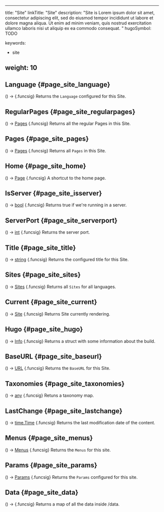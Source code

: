 


---
title: "Site"
linkTitle: "Site"
description: "Site is Lorem ipsum dolor sit amet, consectetur adipiscing elit, sed do eiusmod tempor incididunt ut labore et dolore magna aliqua. Ut enim ad minim veniam, quis nostrud exercitation ullamco laboris nisi ut aliquip ex ea commodo consequat. "
hugoSymbol: TODO


keywords:
- site

weight: 10
---








## Language {#page_site_language}
\(\) → [](/documentation/reference/objects//)
{.funcsig}
Returns the `Language` configured for this Site.




## RegularPages {#page_site_regularpages}
\(\) → [Pages](/documentation/reference/objects//pages)
{.funcsig}
Returns all the regular Pages in this Site.




## Pages {#page_site_pages}
\(\) → [Pages](/documentation/reference/objects//pages)
{.funcsig}
Returns all `Pages` in this Site.




## Home {#page_site_home}
\(\) → [Page](/documentation/reference/objects//page)
{.funcsig}
A shortcut to the home page.




## IsServer {#page_site_isserver}
\(\) → [bool](/documentation/reference/gotypes/#bool)
{.funcsig}
Returns true if we're running in a server.




## ServerPort {#page_site_serverport}
\(\) → [int](/documentation/reference/gotypes/#int)
{.funcsig}
Returns the server port.




## Title {#page_site_title}
\(\) → [string](/documentation/reference/gotypes/#string)
{.funcsig}
Returns the configured title for this Site.




## Sites {#page_site_sites}
\(\) → [Sites](/documentation/reference/objects//sites)
{.funcsig}
Returns all `Sites` for all languages.




## Current {#page_site_current}
\(\) → [Site](/documentation/reference/objects//site)
{.funcsig}
Returns Site currently rendering.




## Hugo {#page_site_hugo}
\(\) → [Info](/documentation/reference/objects/common/hugo/info)
{.funcsig}
Returns a struct with some information about the build.




## BaseURL {#page_site_baseurl}
\(\) → [URL](/documentation/reference/objects/html/template/url)
{.funcsig}
Returns the `BaseURL` for this Site.




## Taxonomies {#page_site_taxonomies}
\(\) → [any](/documentation/reference/gotypes/#any)
{.funcsig}
Retuns a taxonomy map.




## LastChange {#page_site_lastchange}
\(\) → [time.Time](/documentation/reference/gotypes/#timetime)
{.funcsig}
Returns the last modification date of the content.




## Menus {#page_site_menus}
\(\) → [Menus](/documentation/reference/objects/navigation/menus)
{.funcsig}
Returns the `Menus` for this site.




## Params {#page_site_params}
\(\) → [Params](/documentation/reference/objects/common/maps/params)
{.funcsig}
Returns the `Params` configured for this site.




## Data {#page_site_data}
\(\) → [](/documentation/reference/objects//)
{.funcsig}
Returns a map of all the data inside /data.






